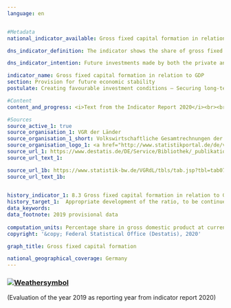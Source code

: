 ```yaml
---
language: en    


#Metadata    
national_indicator_available: Gross fixed capital formation in relation to GDP    

dns_indicator_definition: The indicator shows the share of gross fixed capital formation relative to nominal gross domestic product (which means at current prices). This share is also referred to as the investment ratio.    

dns_indicator_intention: Future investments made by both the private and public sectors are decisive in creating a strong and competitive economy. For this reason, the goal of the Federal Government is to promote appropriate development of the share of gross fixed capital formation in gross domestic product (GDP).    

indicator_name: Gross fixed capital formation in relation to GDP    
section: Provision for future economic stability    
postulate: Creating favourable investment conditions – Securing long-term prosperity    

#Content    
content_and_progress: <i>Text from the Indicator Report 2020</i><br><br>The level of gross fixed capital formation is determined by the Federal Statistical Office. It includes additions (that is, acquisitions less disposals without taking into account consumption of fixed capital) of fixed assets by resident economic units. Fixed assets are produced assets that are designed for repeated or continuous use in production processes for longer than a year. These include buildings and structures (dwellings, other buildings and structures), machinery and equipment (machinery, vehicles, tools), weapons systems and other assets (intellectual property such as investments in research and development, computer software and databases, entertainment, literary or artistic originals, mineral exploration and evaluation as well as animal resources and tree, crop and plant resources). Also included are improvements on existing stocks of fixed assets that lead to a significant increase in the value of an asset and/or prolong its useful life.<br><br>Gross fixed capital formation is determined as part of national accounts, which are compiled in accordance with harmonised European rules and based on all available, relevant data sources.<br><br>In 2017, the share of gross fixed capital formation in GDP was 20.3 % and was thus 4.5 percentage points below the initial value in 1991 for the entire federal territory as well as 2.7 % percentage points lower than in 2000. The indicator has moved into the desired direction both in the short and medium term; however, it has been largely stagnating since 2002. The share would be almost unchanged (19.5 %) on a price-adjusted basis compared with 2010. The investment ratio in Germany was an annual average of 19.9 % between 2007 and 2016, which was below the investment ratio for the entire OECD region (20.9 %). The difference has been considerably smaller since 2010 than in the period between 2003 and 2008 (– 2.9 percentage points).<br><br>Looking at the time series reveals a wavelike trend in the investment ratio that is marked by declines at the start of the millennium and, following a slight recovery, again in 2009 after the financial market and economic crisis of 2008/2009. Up to 2011, investment activity recovered, and gross fixed capital formation once again exceeded the level of the pre-crisis year. Between 2014 and 2017, gross fixed capital formation grew strongly by 13.3 % in total and reached a level of 666 billion euros. Since the increase in nominal GDP in the same period was slightly lower (11.5 %), the investment ratio increased slightly from 20.0 to 20.3 % and reached the level of 2008 and 2011.<br><br>With regard to gross fixed capital formation in construction, the dwellings sector has recorded strong nominal growth (+48.8 %) since 2010, while the growth of gross fixed capital formation in other buildings and structures (both in building construction and underground construction) in the same period was less pronounced (+23.5 %) and even slightly declined in 2012 and 2015. Gross fixed capital formation in machinery and equipment at current prices increased most recently by 2.6 % (2016) and 4.2 % (2017) compared to the previous year and – despite the sharp decline in 2009 (– 22.0 %) – surpassed the pre-crisis level of 2008. The strongest growth since 1991 was recorded for gross fixed capital formation in research and development as well as in computer software and databases. Between 1991 and 2017 its volume almost tripled.<br><br>The period from 1991 to 2017 witnessed a strong shift in investment activity from industry to the service sector. In 1991, 30.9 % of new fixed capital formation was still being made by enterprises of the industry sector. By 2017, this figure had fallen to just 23.7 %. In 2017, 74.9 % of fixed capital formation was made in the service branches. In 1991, this figure was still 67.5 %. The largest single investment area was that of real estate activities. In 2017 alone, this sector accounted for 31.2 % of all new fixed assets. The general government sector, whose investment activities are spread across various sectors of the economy, accounted for 11.0 % of gross fixed capital formation in 2017.    

#Sources    
source_active_1: true
source_organisation_1: VGR der Länder
source_organisation_1_short: Volkswirtschaftliche Gesamtrechnungen der Länder
source_organisation_logo_1: <a href="http://www.statistikportal.de/de/veroeffentlichungen/volkswirtschaftliche-gesamtrechnungen-der-laender"><img src="https://g205sdgs.github.io/sdg-indicators/public/logosEn/vwgdl.png" alt=" Volkswirtschaftliche Gesamtrechnungen der Länder" title="Click here to visit the homepage of the organization" /></a>
source_url_1: https://www.destatis.de/DE/Service/Bibliothek/_publikationen-fachserienliste-18.html?nn=206136                        
source_url_text_1:                         

source_url_1b: https://www.statistik-bw.de/VGRdL/tbls/tab.jsp?tbl=tab07                         
source_url_text_1b:                         
    

history_indicator_1: 8.3 Gross fixed capital formation in relation to GDP                    
history_target_1:  Appropriate development of the ratio, to be continued up to 2030     
data_keywords:    
data_footnote: 2019 provisional data    
    
computation_units: Percentage share in gross domestic product at current prices    
copyright: '&copy; Federal Statistical Office (Destatis), 2020'    

graph_title: Gross fixed capital formation    

national_geographical_coverage: Germany    
---    
```

<div>
  <div class="my-header">
    <h3>
      <a href="https://sustainabledevelopment-deutschland.github.io/en/status/"><img src="https://g205sdgs.github.io/sdg-indicators/public/Wettersymbole/Sonne.png" title="If the trend continues, the target value will be met or the difference between the target value and the current value will be less than 5&nbsp;%" alt="Weathersymbol" />
      </a>
    </h3>
  </div>
  <div class="my-header-note">
    <span>(Evaluation of the year 2019 as reporting year from indicator report 2020)</span>
  </div>
</div>